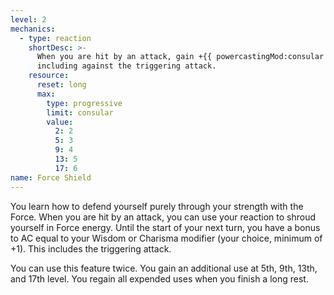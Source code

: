 ```yaml
---
level: 2
mechanics:
  - type: reaction
    shortDesc: >-
      When you are hit by an attack, gain +{{ powercastingMod:consular }} AC until the start of your next turn,
      including against the triggering attack.
    resource:
      reset: long
      max:
        type: progressive
        limit: consular
        value:
          2: 2
          5: 3
          9: 4
          13: 5
          17: 6
name: Force Shield
---
```

You learn how to defend yourself purely through your strength with the Force. When you are hit by an attack, you
can use your reaction to shroud yourself in Force energy. Until the start of your next turn,
you have a bonus to AC equal to your Wisdom or Charisma modifier (your choice, minimum of +1). This includes the triggering attack.

You can use this feature twice. You gain an additional use at 5th, 9th, 13th, and 17th level. You regain all expended uses when you finish a long rest.
